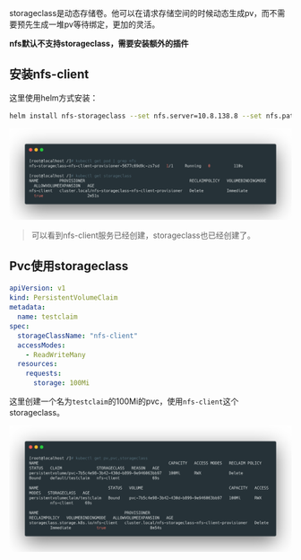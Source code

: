 storageclass是动态存储卷。他可以在请求存储空间的时候动态生成pv，而不需要预先生成一堆pv等待绑定，更加的灵活。



**nfs默认不支持storageclass，需要安装额外的插件**



## 安装nfs-client

这里使用helm方式安装：

```bash
helm install nfs-storageclass --set nfs.server=10.8.138.8 --set nfs.path=/opt/nfs/data --namespace default stable/nfs-client-provisioner
```

![](statics/nfs-client.png)

> 可以看到nfs-client服务已经创建，storageclass也已经创建了。



## Pvc使用storageclass

```yaml
apiVersion: v1
kind: PersistentVolumeClaim
metadata:
  name: testclaim
spec:
  storageClassName: "nfs-client"
  accessModes:
    - ReadWriteMany
  resources:
    requests:
      storage: 100Mi
```

这里创建一个名为`testclaim`的100Mi的pvc，使用`nfs-client`这个storageclass。



![](statics/storageclass-pvc.png)

